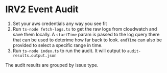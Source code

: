 # IRV2 Event Audit

1. Set your aws credentials any way you see fit
2. Run `ts-node fetch-logs.ts` to get the raw logs from cloudwatch and save them locally. A `startTime` param is passed to the log query there that can be used to deterime how far back to look. `endTime` can also be provided to select a specific range in time.
3. Run `ts-node index.ts` to run the audit. It will output to `audit-results.output.json`

The audit results are grouped by issue type.